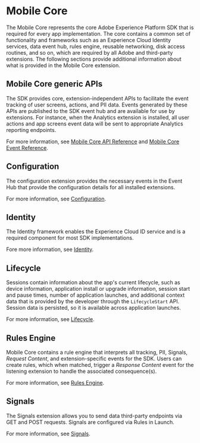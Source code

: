 # Mobile Core

The Mobile Core represents the core Adobe Experience Platform SDK that is required for every app implementation. The core contains a common set of functionality and frameworks such as an Experience Cloud Identity services, data event hub, rules engine, reusable networking, disk access routines, and so on, which are required by all Adobe and third-party extensions. The following sections provide additional information about what is provided in the Mobile Core extension.

## Mobile Core generic APIs

The SDK provides core, extension-independent APIs to facilitate the event tracking of user screens, actions, and PII data. Events generated by these APIs are published to the SDK event hub and are available for use by extensions. For instance, when the Analytics extension is installed, all user actions and app screens event data will be sent to appropriate Analytics reporting endpoints.

For more information, see [Mobile Core API Reference](mobile-core-api-reference.md) and [Mobile Core Event Reference](mobile-core-event-reference.md).

## Configuration

The configuration extension provides the necessary events in the Event Hub that provide the configuration details for all installed extensions.

For more information, see [Configuration](configuration/).

## Identity

The Identity framework enables the Experience Cloud ID service and is a required component for most SDK implementations.

Fore more information, see [Identity](identity/).

## Lifecycle

Sessions contain information about the app's current lifecycle, such as device information, application install or upgrade information, session start and pause times, number of application launches, and additional context data that is provided by the developer through the `LifecycleStart` API. Session data is persisted, so it is available across application launches.

For more information, see [Lifecycle](lifecycle/).

## Rules Engine

Mobile Core contains a rule engine that interprets all tracking, PII, Signals, _Request Content_, and extension-specific events for the SDK. Users can create rules, which when matched, trigger a _Response Content_ event for the listening extension to handle the associated consequence\(s\).

For more information, see [Rules Engine](rules-engine.md).

## Signals

The Signals extension allows you to send data third-party endpoints via GET and POST requests. Signals are configured via Rules in Launch.

For more information, see [Signals](signals/).

